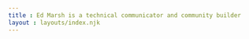 ```yaml
---
title : Ed Marsh is a technical communicator and community builder
layout : layouts/index.njk
---
```



